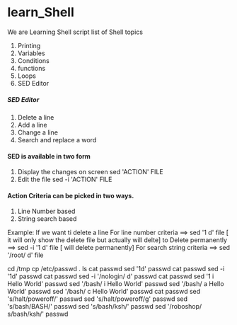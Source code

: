 # learn_Shell

We are Learning Shell script
list of Shell topics

1) Printing
2) Variables
3) Conditions
4) functions
5) Loops
6) SED Editor

##### SED Editor

1) Delete a line
2) Add a line
3) Change a line
4) Search and replace a word

#### SED is available in two form 
1) Display the changes on screen
   sed 'ACTION' FILE
2) Edit the file
   sed -i 'ACTION' FILE

#### Action Criteria can be picked in two ways.
1) Line Number based
2) String search based

Example:
If we want ti delete a line
For line number criteria  ==> sed '1 d' file  [ it will only show the delete file but actually will delte]
to Delete permanently     ==> sed -i '1 d' file [ will delete permanently]
For search string criteria ==> sed '/root/ d' file

cd /tmp
cp /etc/passwd .
ls
cat passwd
sed '1d' passwd
cat passwd
sed -i '1d' passwd
cat passwd
sed -i '/nologin/ d' passwd
cat passwd
sed '1 i Hello World' passwd
sed '/bash/ i Hello World' passwd
sed '/bash/ a Hello World' passwd
sed '/bash/ c Hello World' passwd
cat passwd
sed 's/halt/poweroff/' passwd
sed 's/halt/poweroff/g' passwd
sed 's/bash/BASH/' passwd
sed 's/bash/ksh/' passwd
sed '/roboshop/ s/bash/ksh/' passwd




